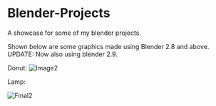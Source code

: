 # Blender-Projects
A showcase for some of my blender projects.  

Shown below are some graphics made using Blender 2.8 and above. UPDATE: Now also using blender 2.9.  

Donut:
![Image2](https://github.com/Word-exee/Blender-Projects/assets/103468433/6ecfd5b7-d234-41bc-be4a-48ec5248af58)

Lamp:  

![Final2](https://github.com/Word-exee/Blender-Projects/assets/103468433/11057d2f-e028-4ae0-9a26-0f7f0cfa9aa3)

